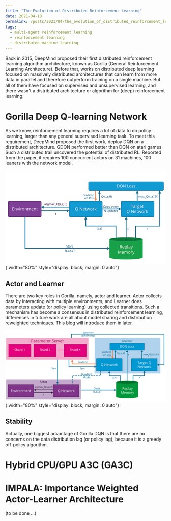 ```yaml
---
title: "The Evolution of Distributed Reinforcement Learning"
date: 2021-04-18
permalink: /posts/2021/04/the_evolution_of_distributed_reinforcement_learning/
tags:
  - multi-agent reinforcement learning
  - reinforcement learning
  - distributed machine learning
---
```

Back in 2015, DeepMind proposed their first distributed reinforcement learning algorithm architecture, known as Gorilla (General Reinforcement Learning Architecture). Before that, works on distributed deep learning focused on massively distributed architectures that can learn from more data in parallel and therefore outperform training on a single machine. But all of them have focused on supervised and unsupervised learning, and there wasn't a distributed architecture or algorithm for (deep) reinforcement learning.

# Gorilla Deep Q-learning Network

As we know, reinforcement learning requires a lot of data to do policy learning, larger than any general supervised learning task. To meet this requirement, DeepMind proposed the first work, deploy DQN on a distributed architecture. GDQN performed better than DQN on atari games. Such a distributed trail uncovered the potential of distributed RL. Reported from the paper, it requires 100 concurrent actors on 31 machines, 100 leaners with the network model.

![Deep Q-learning Networks](/images/the_evolution_of_drl/dqn.png){:width="80%" style="display: block; margin: 0 auto"}

## Actor and Learner

There are two key roles in Gorilla, namely, actor and learner. Actor collects data by interacting with multiple environments, and Learner does parameters update (or policy learning) using collected transitions. Such a mechanism has become a consensus in distributed reinforcement learning, differences in future work are all about model sharing and distribution reweighted techniques. This blog will introduce them in later.

![Architecture: Gorilla DQN](/images/the_evolution_of_drl/gorilla_architecture.png){:width="80%" style="display: block; margin: 0 auto"}

## Stability

Actually, one biggest advantage of Gorilla DQN is that there are no concerns on the data distribution lag (or policy lag), because it is a greedy off-policy algorithm.


# Hybrid CPU/GPU A3C (GA3C)

# IMPALA: Importance Weighted Actor-Learner Architecture

(to be done ...)